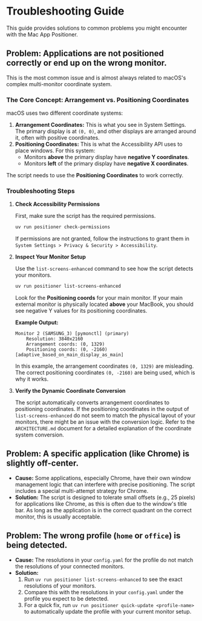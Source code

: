 # Troubleshooting Guide

This guide provides solutions to common problems you might encounter with the Mac App Positioner.

## Problem: Applications are not positioned correctly or end up on the wrong monitor.

This is the most common issue and is almost always related to macOS's complex multi-monitor coordinate system.

### The Core Concept: Arrangement vs. Positioning Coordinates

macOS uses two different coordinate systems:

1.  **Arrangement Coordinates:** This is what you see in System Settings. The primary display is at `(0, 0)`, and other displays are arranged around it, often with positive coordinates.
2.  **Positioning Coordinates:** This is what the Accessibility API uses to place windows. For this system:
    *   Monitors **above** the primary display have **negative Y coordinates**.
    *   Monitors **left** of the primary display have **negative X coordinates**.

The script needs to use the **Positioning Coordinates** to work correctly.

### Troubleshooting Steps

1.  **Check Accessibility Permissions**

    First, make sure the script has the required permissions.

    ```bash
    uv run positioner check-permissions
    ```

    If permissions are not granted, follow the instructions to grant them in `System Settings > Privacy & Security > Accessibility`.

2.  **Inspect Your Monitor Setup**

    Use the `list-screens-enhanced` command to see how the script detects your monitors.

    ```bash
    uv run positioner list-screens-enhanced
    ```

    Look for the **Positioning coords** for your main monitor. If your main external monitor is physically located **above** your MacBook, you should see negative Y values for its positioning coordinates.

    **Example Output:**
    ```
    Monitor 2 (SAMSUNG_3) [pymonctl] (primary)
        Resolution: 3840x2160
        Arrangement coords: (0, 1329)
        Positioning coords: (0, -2160) [adaptive_based_on_main_display_as_main]
    ```
    In this example, the arrangement coordinates `(0, 1329)` are misleading. The correct positioning coordinates `(0, -2160)` are being used, which is why it works.

3.  **Verify the Dynamic Coordinate Conversion**

    The script automatically converts arrangement coordinates to positioning coordinates. If the positioning coordinates in the output of `list-screens-enhanced` do not seem to match the physical layout of your monitors, there might be an issue with the conversion logic. Refer to the `ARCHITECTURE.md` document for a detailed explanation of the coordinate system conversion.

## Problem: A specific application (like Chrome) is slightly off-center.

-   **Cause:** Some applications, especially Chrome, have their own window management logic that can interfere with precise positioning. The script includes a special multi-attempt strategy for Chrome.
-   **Solution:** The script is designed to tolerate small offsets (e.g., 25 pixels) for applications like Chrome, as this is often due to the window's title bar. As long as the application is in the correct quadrant on the correct monitor, this is usually acceptable.

## Problem: The wrong profile (`home` or `office`) is being detected.

-   **Cause:** The resolutions in your `config.yaml` for the profile do not match the resolutions of your connected monitors.
-   **Solution:**
    1.  Run `uv run positioner list-screens-enhanced` to see the exact resolutions of your monitors.
    2.  Compare this with the resolutions in your `config.yaml` under the profile you expect to be detected.
    3.  For a quick fix, run `uv run positioner quick-update <profile-name>` to automatically update the profile with your current monitor setup.